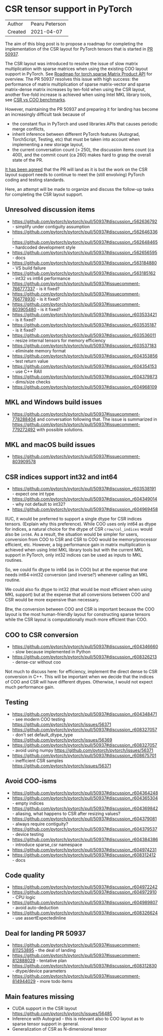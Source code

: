 # CSR tensor support in PyTorch

|            |                 |
| ---------- | --------------- |
| Author     | Pearu Peterson  |
| Created    | 2021-04-07      |

The aim of this blog post is to propose a roadmap for completing the
implementation of the CSR layout for PyTorch tensors that is started
in [PR 50937](https://github.com/pytorch/pytorch/pull/50937).

The CSR layout was introduced to resolve the issue of slow matrix
multiplication with sparse matrices when using the existing COO layout
support in PyTorch. See [Roadmap for torch.sparse Matrix Product
API](https://github.com/dhavide/rfcs/blob/master/RFC-0004-pyTorch-sparse-matmul-roadmap.md)
for overview. The PR 50937 resolves this issue with high success: the
performance of matrix multiplication of sparse matrix-vector and
sparse matrix-dense matrix increases by ten-fold when using the CSR
layout, another five-fold increase is achieved when using Intel MKL
library tools, see [CSR vs COO
benchmarks](https://github.com/pytorch/pytorch/pull/44190#issue-479538842).

However, maintaining the PR 50937 and preparing it for landing has
become an increasingly difficult task because of 
- the constant flux in PyTorch and used libraries APIs that causes
  periodic merge conflicts,
- inherit inference between different PyTorch features (Autograd,
  TorchScript, Testing, etc) that must be taken into account when
  implementing a new storage layout,
- the current conversation count (> 250), the discussion items count
  (ca 400), and the commit count (ca 260) makes hard to grasp the
  overall state of the PR.

[It has been
agreed](https://github.com/pytorch/pytorch/pull/50937#issuecomment-811253895)
that the PR will land as it is but the work on the CSR layout support
needs to continue to meet the (still envolving) PyTorch coding and
testing standards.

Here, an attempt will be made to organize and discuss the follow-up
tasks for completing the CSR layout support.

##  Unresolved discussion items

- https://github.com/pytorch/pytorch/pull/50937#discussion_r562636792 - simplify under contiguity assumption
- https://github.com/pytorch/pytorch/pull/50937#discussion_r562646336, https://github.com/pytorch/pytorch/pull/50937#discussion_r562648465 - hardcoded development style
- https://github.com/pytorch/pytorch/pull/50937#discussion_r562656595 - docs
- https://github.com/pytorch/pytorch/pull/50937#discussion_r563184880 - VS build failure
- https://github.com/pytorch/pytorch/pull/50937#discussion_r563185162 - int32 vs int64 performance
- https://github.com/pytorch/pytorch/pull/50937#issuecomment-766777337 - is it fixed?
- https://github.com/pytorch/pytorch/pull/50937#issuecomment-766778930 - is it fixed?
- https://github.com/pytorch/pytorch/pull/50937#issuecomment-803905480 - is it fixed?
- https://github.com/pytorch/pytorch/pull/50937#discussion_r603533421 - is it fixed?
- https://github.com/pytorch/pytorch/pull/50937#discussion_r603535187 - is it fixed?
- https://github.com/pytorch/pytorch/pull/50937#discussion_r603536011 - resize internal tensors for memory efficiency
- https://github.com/pytorch/pytorch/pull/50937#discussion_r603537183 - eliminate memory format
- https://github.com/pytorch/pytorch/pull/50937#discussion_r604353856 - test return value
- https://github.com/pytorch/pytorch/pull/50937#discussion_r604354153 - use C++ RAII
- https://github.com/pytorch/pytorch/pull/50937#discussion_r604379873 - dims/size checks
- https://github.com/pytorch/pytorch/pull/50937#discussion_r604968109

## MKL and Windows build issues

- https://github.com/pytorch/pytorch/pull/50937#issuecomment-778288404
  and conversation following that. The issue is summarized in
  https://github.com/pytorch/pytorch/pull/50937#issuecomment-779272492
  with possible solutions.

## MKL and macOS build issues

- https://github.com/pytorch/pytorch/pull/50937#issuecomment-803909578

## CSR indices support int32 and int64

- https://github.com/pytorch/pytorch/pull/50937#discussion_r603538191 - expect one int type
- https://github.com/pytorch/pytorch/pull/50937#discussion_r604349014 - why not default to int32?
- https://github.com/pytorch/pytorch/pull/50937#discussion_r604969458

IIUC, it would be preferred to support a single dtype for CSR indices
tensors. (Explain why this preference).  While COO uses only int64 as
dtype for indices, a natural choice for the dtype of CSR
`crow/col_indices` would also be `int64`. As a result, the situation
would be simpler for users, conversion from COO to CSR and CSR to COO
would be memory/processor efficient, etc. However, a big performance
gain in matrix multiplication is achieved when using Intel MKL library
tools but with the current MKL support in PyTorch, only int32 indices
can be used as inputs to MKL routines. 

So, we could fix dtype to int64 (as in COO) but at the expense that
one needs int64->int32 conversion (and inverse?) whenever calling an
MKL routine.

We could also fix dtype to int32 (that would be most efficient when
using MKL support) but at the expense that all conversions between COO
and CSR would be more expensive than necessary.

Btw, the conversion between COO and CSR is important because the COO
layout is the most human-friendly layout for constructing sparse
tensors while the CSR layout is computationally much more efficient
than COO.

## COO to CSR conversion

- https://github.com/pytorch/pytorch/pull/50937#discussion_r604346660 - slow because implemented in Python
- https://github.com/pytorch/pytorch/pull/50937#discussion_r608326213 - dense-csr without coo

Not much to discuss here: for efficiency, implement the direct dense
to CSR conversion in C++. This will be important when we decide that
the indices of COO and CSR will have different dtypes. Otherwise, I
would not expect much performance gain.

## Testing

- https://github.com/pytorch/pytorch/pull/50937#discussion_r604348471 - see modern COO testing https://github.com/pytorch/pytorch/issues/56371
- https://github.com/pytorch/pytorch/pull/50937#discussion_r608327057 - don't set default_dtype_type https://github.com/pytorch/pytorch/issues/56369
- https://github.com/pytorch/pytorch/pull/50937#discussion_r608327057 - avoid using numpy https://github.com/pytorch/pytorch/issues/56371
- https://github.com/pytorch/pytorch/pull/50937#discussion_r608675701 - inefficient CSR samples https://github.com/pytorch/pytorch/issues/56371

## Avoid COO-isms

- https://github.com/pytorch/pytorch/pull/50937#discussion_r604364248
- https://github.com/pytorch/pytorch/pull/50937#discussion_r604365304 - empty indices
- https://github.com/pytorch/pytorch/pull/50937#discussion_r604369842 - aliasing, what happens to CSR after resizing values?
- https://github.com/pytorch/pytorch/pull/50937#discussion_r604379081 - always require contiguity?
- https://github.com/pytorch/pytorch/pull/50937#discussion_r604379537 - device testing
- https://github.com/pytorch/pytorch/pull/50937#discussion_r604384386 - introduce sparse_csr namespace
- https://github.com/pytorch/pytorch/pull/50937#discussion_r604974231
- https://github.com/pytorch/pytorch/pull/50937#discussion_r608312412 - docs

## Code quality

- https://github.com/pytorch/pytorch/pull/50937#discussion_r604972242
- https://github.com/pytorch/pytorch/pull/50937#discussion_r604972910 - CPU logic
- https://github.com/pytorch/pytorch/pull/50937#discussion_r604989807 - avoid auto-deduction
- https://github.com/pytorch/pytorch/pull/50937#discussion_r608326624 - use assertExpectedInline


## Deal for landing PR 50937

- https://github.com/pytorch/pytorch/pull/50937#issuecomment-811253895 - the deal of landing
- https://github.com/pytorch/pytorch/pull/50937#issuecomment-812888029 - tentative plan
- https://github.com/pytorch/pytorch/pull/50937#discussion_r608312830 - dtype/device parameters
- https://github.com/pytorch/pytorch/pull/50937#issuecomment-814944029 - more todo items

## Main features missing

- CUDA support in the CSR layout https://github.com/pytorch/pytorch/issues/56485
- Inference with Autograd - this is relevant also to COO layout as to
  sparse tensor support in general.
- Generalization of CSR as N-dimensional tensor
